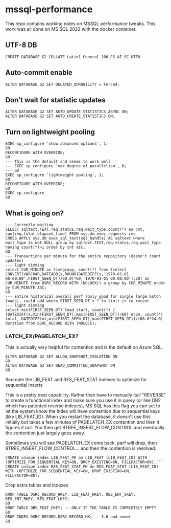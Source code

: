# mssql-performance
This repo contains working notes on MSSQL performance tweaks.  This work was all done on MS SQL 2022 with the docker container.

## UTF-8 DB
```
CREATE DATABASE G2 COLLATE Latin1_General_100_CS_AI_SC_UTF8
```

## Auto-commit enable
```
ALTER DATABASE G2 SET DELAYED_DURABILITY = Forced;
```

## Don’t wait for statistic updates
```
ALTER DATABASE G2 SET AUTO_UPDATE_STATISTICS_ASYNC ON;
ALTER DATABASE G2 SET AUTO_CREATE_STATISTICS ON;
```

## Turn on lightweight pooling
```
EXEC sp_configure 'show advanced options', 1;  
GO  
RECONFIGURE WITH OVERRIDE;  
GO
--- This is the default and seems to work well
--- EXEC sp_configure 'max degree of parallelism', 0;  
--- GO
EXEC sp_configure 'lightweight pooling', 1;
GO
RECONFIGURE WITH OVERRIDE;  
GO
EXEC sp_configure
GO
```

## What is going on?
```
--- Currently waiting 
SELECT sqltext.TEXT,req.status,req.wait_type,count(*) as cnt, sum(req.total_elapsed_time) FROM sys.dm_exec_requests req CROSS APPLY sys.dm_exec_sql_text(sql_handle) AS sqltext where wait_type is not NULL group by sqltext.TEXT,req.status,req.wait_type having count(*)>1 order by cnt asc;
GO
--- Transactions per minute for the entire repository (doesn't count updates)
--- light dimming
select CUR_MINUTE as timegroup, count(*) from (select CONVERT(VARCHAR,DATEADD(s,ROUND(DATEDIFF(s,'1970-01-01 00:00:00',FIRST_SEEN_DT)/60,0)*60,'1970-01-01 00:00:00'),20) as CUR_MINUTE from DSRC_RECORD WITH (NOLOCK)) a group by CUR_MINUTE order by CUR_MINUTE ASC;
GO
--- Entire historical overall perf (only good for single large batch loads), could add where FIRST_SEEN_DT > ? to limit it to recent
--- light dimming
select min(FIRST_SEEN_DT) load_start, count(*) / (DATEDIFF(s,min(FIRST_SEEN_DT),max(FIRST_SEEN_DT))/60) erpm, count(*) total, DATEDIFF(mi,min(FIRST_SEEN_DT),max(FIRST_SEEN_DT))/(60.0*24.0) duration from DSRC_RECORD WITH (NOLOCK);
```

### LATCH_EX/PAGELATCH_EX?

This is actually very helpful for contention and is the default on Azure SQL.
```
ALTER DATABASE G2 SET ALLOW_SNAPSHOT_ISOLATION ON
GO
ALTER DATABASE G2 SET READ_COMMITTED_SNAPSHOT ON
GO
```

Recreate the LIB_FEAT and RES_FEAT_STAT indexes to optimize for sequential inserts

This is a pretty neat capability.  Rather than have to manually call "REVERSE" to create a functional index and make sure you use it in query (or like DB2 which has patented reverse indexes), MS SQL has this flag you can set to let the system know the index will have contention due to sequential keys (like LIB_FEAT_ID).  When you restart the database, it doesn't use this initially but takes a few minutes of PAGELATCH_EX contention and then it figures it out.  You then get BTREE_INSERT_FLOW_CONTROL and eventually the contention just largely goes away.

Sometimes you will see PAGELATCH_EX come back, perf will drop, then BTREE_INSERT_FLOW_CONTROL... and then the contention is resolved.
```
CREATE unique index LIB_FEAT_PK on LIB_FEAT (LIB_FEAT_ID) WITH (OPTIMIZE_FOR_SEQUENTIAL_KEY=ON, DROP_EXISTING=ON, FILLFACTOR=80);```
CREATE unique index RES_FEAT_STAT_PK on RES_FEAT_STAT (LIB_FEAT_ID) WITH (OPTIMIZE_FOR_SEQUENTIAL_KEY=ON, DROP_EXISTING=ON, FILLFACTOR=80);
```

Drop extra tables and indexes
```
DROP TABLE DSRC_RECORD_HKEY, LIB_FEAT_HKEY, OBS_ENT_SKEY, RES_ENT_RKEY, RES_FEAT_LKEY;
GO
DROP TABLE OBS_FEAT_EKEY; -- ONLY IF THE TABLE IS COMPLETELY EMPTY
GO
DROP INDEX DSRC_RECORD.DSRC_RECORD_HK; -- 3.6 and newer
GO
```

